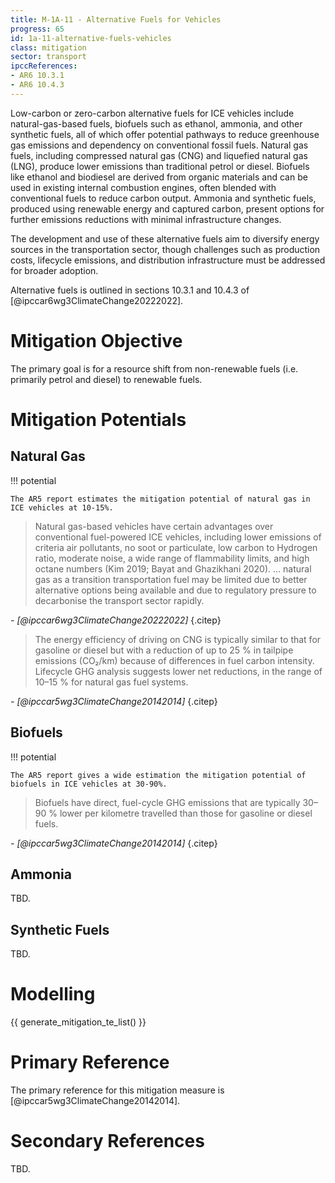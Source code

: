 ```yaml
---
title: M-1A-11 - Alternative Fuels for Vehicles
progress: 65
id: 1a-11-alternative-fuels-vehicles
class: mitigation
sector: transport
ipccReferences:
- AR6 10.3.1
- AR6 10.4.3
---
```


Low-carbon or zero-carbon alternative fuels for ICE vehicles include natural-gas-based fuels, biofuels such as ethanol, ammonia, and other synthetic fuels, all of which offer potential pathways to reduce greenhouse gas emissions and dependency on conventional fossil fuels. Natural gas fuels, including compressed natural gas (CNG) and liquefied natural gas (LNG), produce lower emissions than traditional petrol or diesel. Biofuels like ethanol and biodiesel are derived from organic materials and can be used in existing internal combustion engines, often blended with conventional fuels to reduce carbon output. Ammonia and synthetic fuels, produced using renewable energy and captured carbon, present options for further emissions reductions with minimal infrastructure changes. 

The development and use of these alternative fuels aim to diversify energy sources in the transportation sector, though challenges such as production costs, lifecycle emissions, and distribution infrastructure must be addressed for broader adoption.

Alternative fuels is outlined in sections 10.3.1 and 10.4.3 of [@ipccar6wg3ClimateChange20222022].

# Mitigation Objective

The primary goal is for a resource shift from non-renewable fuels (i.e. primarily petrol and diesel) to renewable fuels.

# Mitigation Potentials


## Natural Gas

!!! potential

    The AR5 report estimates the mitigation potential of natural gas in ICE vehicles at 10-15%.



> Natural gas-based vehicles have certain advantages over conventional fuel-powered ICE vehicles, including lower emissions of criteria air pollutants, no soot or particulate, low carbon to Hydrogen ratio, moderate noise, a wide range of flammability limits, and high octane numbers (Kim 2019; Bayat and Ghazikhani 2020).
> ... natural gas as a transition transportation fuel may be limited due to better alternative options being available and due to regulatory pressure to decarbonise the transport sector rapidly.

<cite>- [@ipccar6wg3ClimateChange20222022]</cite>
{.citep}



> The energy efficiency of driving on CNG is typically similar to that for gasoline or diesel but with a reduction of up to 25 % in tailpipe emissions (CO₂/km) because of differences in fuel carbon intensity. Lifecycle GHG analysis suggests lower net reductions, in the range of 10–15 % for natural gas fuel systems.

<cite>- [@ipccar5wg3ClimateChange20142014]</cite>
{.citep}



## Biofuels

!!! potential

    The AR5 report gives a wide estimation the mitigation potential of biofuels in ICE vehicles at 30-90%.


> Biofuels have direct, fuel-cycle GHG emissions that are typically 30–90 % lower per kilometre travelled than those for gasoline or diesel fuels.

<cite>- [@ipccar5wg3ClimateChange20142014]</cite>
{.citep}



## Ammonia

TBD.

## Synthetic Fuels

TBD.



# Modelling

{{ generate_mitigation_te_list() }}


# Primary Reference

The primary reference for this mitigation measure is [@ipccar5wg3ClimateChange20142014].

# Secondary References

TBD.

